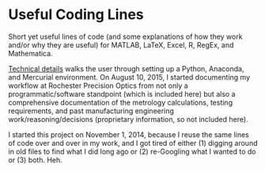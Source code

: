 Useful Coding Lines
===================

Short yet useful lines of code (and some explanations of how they work and/or why they are useful) for MATLAB, LaTeX, Excel, R, RegEx, and Mathematica.

[Technical details](https://github.com/HM0880/UCL/blob/master/technical_details.rst) walks the user through setting up a Python, Anaconda, and Mercurial environment.  On August 10, 2015, I started documenting my workflow at Rochester Precision Optics from not only a programmatic/software standpoint (which is included here) but also a comprehensive documentation of the metrology calculations, testing requirements, and past manufacturing engineering work/reasoning/decisions (proprietary information, so not included here).

I started this project on November 1, 2014, because I reuse the same lines of code over and over in my work, and I got tired of either (1) digging around in old files to find what I did long ago or (2) re-Googling what I wanted to do or (3) both.  Heh. 
